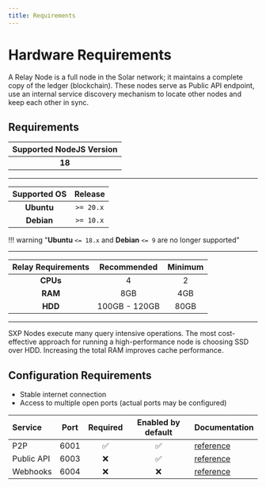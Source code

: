 ```yaml
---
title: Requirements
---
```


# Hardware Requirements

A Relay Node is a full node in the Solar network; it maintains a complete copy of the ledger (blockchain). These nodes serve as Public API endpoint, use an internal service discovery mechanism to locate other nodes and keep each other in sync.

## Requirements

| Supported NodeJS Version |
| :----------------------: |
|          **18**          |

---

| Supported OS | Release   |
| :----------: | :-------: |
| **Ubuntu**   | `>= 20.x` |
| **Debian**   | `>= 10.x` |

!!! warning "**Ubuntu** `<= 18.x` and **Debian** `<= 9` are no longer supported"

---

| Relay Requirements | Recommended   | Minimum |
| :----------------: | :-----------: | :-----: |
| **CPUs**           | 4             | 2       |
| **RAM**            | 8GB           | 4GB     |
| **HDD**            | 100GB - 120GB | 80GB    |

---

SXP Nodes execute many query intensive operations. The most cost-effective approach for running a high-performance node is choosing SSD over HDD. Increasing the total RAM improves cache performance.

## Configuration Requirements

* Stable internet connection
* Access to multiple open ports (actual ports may be configured)

| Service    | Port | Required | Enabled by default  | Documentation                                            |
| :--------- | :--: | :------: | :-----------------: | :------------------------------------------------------- |
| P2P        | 6001 |     ✅    |          ✅         | [reference](/core/installation/variables/#core_p2p_port) |
| Public API | 6003 |     ❌    |          ✅         | [reference](/exchanges/api-guide)                        |
| Webhooks   | 6004 |     ❌    |          ❌         | [reference](/api/webhook-api/getting-started)            |
